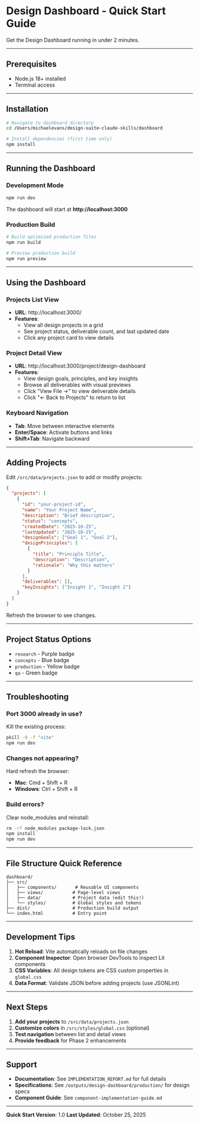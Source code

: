 # Design Dashboard - Quick Start Guide

Get the Design Dashboard running in under 2 minutes.

---

## Prerequisites

- Node.js 18+ installed
- Terminal access

---

## Installation

```bash
# Navigate to dashboard directory
cd /Users/michaelevans/design-suite-claude-skills/dashboard

# Install dependencies (first time only)
npm install
```

---

## Running the Dashboard

### Development Mode
```bash
npm run dev
```

The dashboard will start at **http://localhost:3000**

### Production Build
```bash
# Build optimized production files
npm run build

# Preview production build
npm run preview
```

---

## Using the Dashboard

### Projects List View
- **URL**: http://localhost:3000/
- **Features**:
  - View all design projects in a grid
  - See project status, deliverable count, and last updated date
  - Click any project card to view details

### Project Detail View
- **URL**: http://localhost:3000/project/design-dashboard
- **Features**:
  - View design goals, principles, and key insights
  - Browse all deliverables with visual previews
  - Click "View File →" to view deliverable details
  - Click "← Back to Projects" to return to list

### Keyboard Navigation
- **Tab**: Move between interactive elements
- **Enter/Space**: Activate buttons and links
- **Shift+Tab**: Navigate backward

---

## Adding Projects

Edit `/src/data/projects.json` to add or modify projects:

```json
{
  "projects": [
    {
      "id": "your-project-id",
      "name": "Your Project Name",
      "description": "Brief description",
      "status": "concepts",
      "createdDate": "2025-10-25",
      "lastUpdated": "2025-10-25",
      "designGoals": ["Goal 1", "Goal 2"],
      "designPrinciples": [
        {
          "title": "Principle Title",
          "description": "Description",
          "rationale": "Why this matters"
        }
      ],
      "deliverables": [],
      "keyInsights": ["Insight 1", "Insight 2"]
    }
  ]
}
```

Refresh the browser to see changes.

---

## Project Status Options

- `research` - Purple badge
- `concepts` - Blue badge
- `production` - Yellow badge
- `qa` - Green badge

---

## Troubleshooting

### Port 3000 already in use?
Kill the existing process:
```bash
pkill -9 -f "vite"
npm run dev
```

### Changes not appearing?
Hard refresh the browser:
- **Mac**: Cmd + Shift + R
- **Windows**: Ctrl + Shift + R

### Build errors?
Clear node_modules and reinstall:
```bash
rm -rf node_modules package-lock.json
npm install
npm run dev
```

---

## File Structure Quick Reference

```
dashboard/
├── src/
│   ├── components/       # Reusable UI components
│   ├── views/           # Page-level views
│   ├── data/            # Project data (edit this!)
│   └── styles/          # Global styles and tokens
├── dist/                # Production build output
└── index.html           # Entry point
```

---

## Development Tips

1. **Hot Reload**: Vite automatically reloads on file changes
2. **Component Inspector**: Open browser DevTools to inspect Lit components
3. **CSS Variables**: All design tokens are CSS custom properties in `global.css`
4. **Data Format**: Validate JSON before adding projects (use JSONLint)

---

## Next Steps

1. **Add your projects** to `/src/data/projects.json`
2. **Customize colors** in `/src/styles/global.css` (optional)
3. **Test navigation** between list and detail views
4. **Provide feedback** for Phase 2 enhancements

---

## Support

- **Documentation**: See `IMPLEMENTATION_REPORT.md` for full details
- **Specifications**: See `/outputs/design-dashboard/production/` for design specs
- **Component Guide**: See `component-implementation-guide.md`

---

**Quick Start Version**: 1.0
**Last Updated**: October 25, 2025
